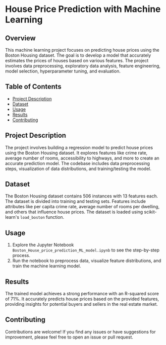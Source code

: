 # House Price Prediction with Machine Learning

## Overview
This machine learning project focuses on predicting house prices using the Boston Housing dataset. The goal is to develop a model that accurately estimates the prices of houses based on various features. The project involves data preprocessing, exploratory data analysis, feature engineering, model selection, hyperparameter tuning, and evaluation.

## Table of Contents
- [Project Description](#project-description)
- [Dataset](#dataset)
- [Usage](#usage)
- [Results](#results)
- [Contributing](#contributing)

## Project Description
The project involves building a regression model to predict house prices using the Boston Housing dataset. It explores features like crime rate, average number of rooms, accessibility to highways, and more to create an accurate prediction model. The codebase includes data preprocessing steps, visualization of data distributions, and training/testing the model.

## Dataset
The Boston Housing dataset contains 506 instances with 13 features each. The dataset is divided into training and testing sets. Features include attributes like per capita crime rate, average number of rooms per dwelling, and others that influence house prices. The dataset is loaded using scikit-learn's `load_boston` function.



## Usage
1. Explore the Jupyter Notebook `Boston_House_price_prediction_ML_model.ipynb` to see the step-by-step process.
2. Run the notebook to preprocess data, visualize feature distributions, and train the machine learning model.

## Results
The trained model achieves a strong performance with an R-squared score of 71%. It accurately predicts house prices based on the provided features, providing insights for potential buyers and sellers in the real estate market.

## Contributing
Contributions are welcome! If you find any issues or have suggestions for improvement, please feel free to open an issue or pull request.


